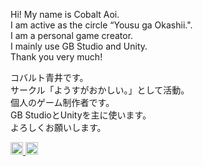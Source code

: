 Hi! My name is Cobalt Aoi.<br>
I am active as the circle “Yousu ga Okashii.".<br>
I am a personal game creator.<br>
I mainly use GB Studio and Unity.<br>
Thank you very much!<br>

コバルト青井です。<br>
サークル「ようすがおかしい。」として活動。<br>
個人のゲーム制作者です。<br>
GB StudioとUnityを主に使います。<br>
よろしくお願いします。<br>

<p align="left">
  <a href="https://github.com/Cobalt-Aoi">
    <img height="20" src="https://komarev.com/ghpvc/?username=Cobalt-Aoi" />
  </a>
  <a href="https://github.com/Cobalt-Aoi">
    <img height="20" src="https://img.shields.io/github/followers/Cobalt-Aoi?label=follow&logo=github&style=flat" />
  </a>
</p>
